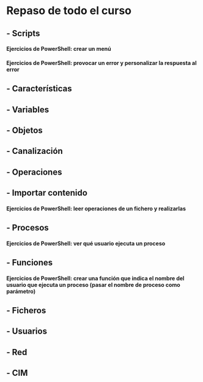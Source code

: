 # Repaso de todo el curso

## - Scripts
#### Ejercicios de PowerShell: crear un menú
#### Ejercicios de PowerShell: provocar un error y personalizar la respuesta al error
## - Características
## - Variables
## - Objetos
## - Canalización
## - Operaciones
## - Importar contenido
#### Ejercicios de PowerShell: leer operaciones de un fichero y realizarlas
## - Procesos
#### Ejercicios de PowerShell: ver qué usuario ejecuta un proceso
## - Funciones
#### Ejercicios de PowerShell: crear una función que indica el nombre del usuario que ejecuta un proceso (pasar el nombre de proceso como parámetro)
## - Ficheros
## - Usuarios
## - Red
## - CIM
